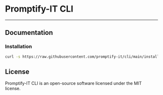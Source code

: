 # Promptify-IT CLI

------

## Documentation

### Installation

```bash
curl -s https://raw.githubusercontent.com/promptify-it/cli/main/install.sh | bash
```

## License

Promptify-IT CLI is an open-source software licensed under the MIT license.
